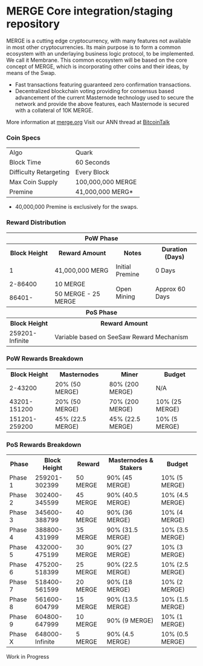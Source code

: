 MERGE Core integration/staging repository
=========================================

MERGE is a cutting edge cryptocurrency, with many features not available in most other cryptocurrencies.
Its main purpose is to form a common ecosystem with an underlaying business logic protocol, to be implemented. We call it Membrane.
This common ecosystem will be based on the core concept of MERGE, which is incorporating other coins and their ideas, by means of the Swap.
- Fast transactions featuring guaranteed zero confirmation transactions.
- Decentralized blockchain voting providing for consensus based advancement of the current Masternode
  technology used to secure the network and provide the above features, each Masternode is secured
  with a collateral of 10K MERGE.

More information at [merge.org](http://www.projectmerge.org) Visit our ANN thread at [BitcoinTalk](http://www.bitcointalk.org/index.php?topic=xxxxxx)

### Coin Specs
<table>
<tr><td>Algo</td><td>Quark</td></tr>
<tr><td>Block Time</td><td>60 Seconds</td></tr>
<tr><td>Difficulty Retargeting</td><td>Every Block</td></tr>
<tr><td>Max Coin Supply </td><td>100,000,000 MERGE</td></tr>
<tr><td>Premine</td><td>41,000,000 MERG*</td></tr>
</table>

* 40,000,000 Premine is exclusively for the swaps.

### Reward Distribution

<table>
<th colspan=4>PoW Phase</th>
<tr><th>Block Height</th><th>Reward Amount</th><th>Notes</th><th>Duration (Days)</th></tr>
<tr><td>1</td><td>41,000,000 MERG</td><td>Initial Premine</td><td>0 Days</td></tr>
<tr><td>2-86400</td><td>10 MERGE</td><td rowspan=2>Open Mining</td><td rowspan=2> Approx 60 Days</td></tr>
<tr><td>86401- </td><td>50 MERGE - 25 MERGE</td></tr>
<tr><th colspan=4>PoS Phase</th></tr>
<tr><th>Block Height</th><th colspan=3>Reward Amount</th></tr>
<tr><td>259201-Infinite</td><td colspan=3>Variable based on SeeSaw Reward Mechanism</td></tr>
</table>

### PoW Rewards Breakdown

<table>
<th>Block Height</th><th>Masternodes</th><th>Miner</th><th>Budget</th>
<tr><td>2-43200</td><td>20% (50 MERGE)</td><td>80% (200 MERGE)</td><td>N/A</td></tr>
<tr><td>43201-151200</td><td>20% (50 MERGE)</td><td>70% (200 MERGE)</td><td>10% (25 MERGE)</td></tr>
<tr><td>151201-259200</td><td>45% (22.5 MERGE)</td><td>45% (22.5 MERGE)</td><td>10% (5 MERGE)</td></tr>
</table>

### PoS Rewards Breakdown

<table>
<th>Phase</th><th>Block Height</th><th>Reward</th><th>Masternodes & Stakers</th><th>Budget</th>
<tr><td>Phase 1</td><td>259201-302399</td><td>50 MERGE</td><td>90% (45 MERGE)</td><td>10% (5 MERGE)</td></tr>
<tr><td>Phase 2</td><td>302400-345599</td><td>45 MERGE</td><td>90% (40.5 MERGE)</td><td>10% (4.5 MERGE)</td></tr>
<tr><td>Phase 3</td><td>345600-388799</td><td>40 MERGE</td><td>90% (36 MERGE)</td><td>10% (4 MERGE)</td></tr>
<tr><td>Phase 4</td><td>388800-431999</td><td>35 MERGE</td><td>90% (31.5 MERGE)</td><td>10% (3.5 MERGE)</td></tr>
<tr><td>Phase 5</td><td>432000-475199</td><td>30 MERGE</td><td>90% (27 MERGE)</td><td>10% (3 MERGE)</td></tr>
<tr><td>Phase 6</td><td>475200-518399</td><td>25 MERGE</td><td>90% (22.5 MERGE)</td><td>10% (2.5 MERGE)</td></tr>
<tr><td>Phase 7</td><td>518400-561599</td><td>20 MERGE</td><td>90% (18 MERGE)</td><td>10% (2 MERGE)</td></tr>
<tr><td>Phase 8</td><td>561600-604799</td><td>15 MERGE</td><td>90% (13.5 MERGE)</td><td>10% (1.5 MERGE)</td></tr>
<tr><td>Phase 9</td><td>604800-647999</td><td>10 MERGE</td><td>90% (9 MERGE)</td><td>10% (1 MERGE)</td></tr>
<tr><td>Phase X</td><td>648000-Infinite</td><td>5 MERGE</td><td>90% (4.5 MERGE)</td><td>10% (0.5 MERGE)</td></tr>
</table>

Work in Progress
